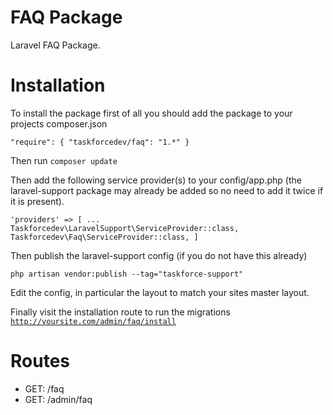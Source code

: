 # FAQ Package
Laravel FAQ Package.

# Installation

To install the package first of all you should add the package to your projects composer.json

<code>"require": { "taskforcedev/faq": "1.*" }</code>

Then run <code>composer update</code>

Then add the following service provider(s) to your config/app.php (the laravel-support package may already be added so no need to add it twice if it is present).

<code>'providers' => [
    ...
    Taskforcedev\LaravelSupport\ServiceProvider::class,
    Taskforcedev\Faq\ServiceProvider::class,
]</code>

Then publish the laravel-support config (if you do not have this already)

<code>php artisan vendor:publish --tag="taskforce-support"</code>

Edit the config, in particular the layout to match your sites master layout.

Finally visit the installation route to run the migrations
<code>http://yoursite.com/admin/faq/install</code>

# Routes
 - GET: /faq
 - GET: /admin/faq
